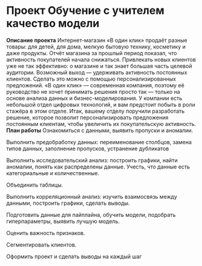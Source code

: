# Проект Обучение с учителем качество модели
**Описание проекта**
Интернет-магазин «В один клик» продаёт разные товары: для детей, для дома, мелкую бытовую технику, косметику и даже продукты. Отчёт магазина за прошлый период показал, что активность покупателей начала снижаться. Привлекать новых клиентов уже не так эффективно: о магазине и так знает большая часть целевой аудитории. Возможный выход — удерживать активность постоянных клиентов. Сделать это можно с помощью персонализированных предложений. «В один клик» — современная компания, поэтому её руководство не хочет принимать решения просто так — только на основе анализа данных и бизнес-моделирования. У компании есть небольшой отдел цифровых технологий, и вам предстоит побыть в роли стажёра в этом отделе. Итак, вашему отделу поручили разработать решение, которое позволит персонализировать предложения постоянным клиентам, чтобы увеличить их покупательскую активность.
**План работы**
Ознакомиться с данными, выявить пропуски и аномалии.

Выполнить предобработку данных: переименование столбцов, замена типов данных, заполнение пропусков, устранение дубликатов

Выполнить исследовательский анализ: построить графики, найти аномалии, понять как распределены данные. Учесть, что данные есть категориальные и количественные.

Объединить таблицы.

Выполнить корреляционный анализ: изучить взаимосвязь между данными, построить графики, сделать выводы.

Подготовить данные для пайплайна, обучить модели, подобрать гиперпараметры, выявить лучшую модель.

Оценить важность признаков.

Сегментировать клиентов.

Оформить проект и сделать выводы на каждый шаг
